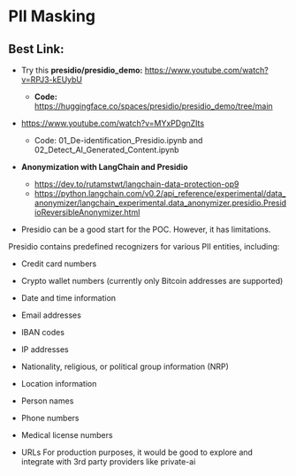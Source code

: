 # PII Masking

## Best Link:

- Try this **presidio/presidio_demo:** https://www.youtube.com/watch?v=RPJ3-kEUybU

  - **Code:** https://huggingface.co/spaces/presidio/presidio_demo/tree/main

- https://www.youtube.com/watch?v=MYxPDgnZIts

  - Code: 01_De-identification_Presidio.ipynb and 02_Detect_AI_Generated_Content.ipynb

- **Anonymization with LangChain and Presidio**

  - https://dev.to/rutamstwt/langchain-data-protection-op9
  - https://python.langchain.com/v0.2/api_reference/experimental/data_anonymizer/langchain_experimental.data_anonymizer.presidio.PresidioReversibleAnonymizer.html

- Presidio can be a good start for the POC. However, it has limitations.

Presidio contains predefined recognizers for various PII entities, including:

- Credit card numbers

- Crypto wallet numbers (currently only Bitcoin addresses are supported)
- Date and time information
- Email addresses
- IBAN codes
- IP addresses
- Nationality, religious, or political group information (NRP)
- Location information
- Person names
- Phone numbers
- Medical license numbers
- URLs
  For production purposes, it would be good to explore and integrate with 3rd party providers like private-ai
